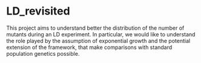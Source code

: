 # LD_revisited
This project aims to understand better the distribution of the number of mutants during an LD experiment. In particular, we would like to understand the role played by the assumption of exponential growth and the potential extension of the framework, that make comparisons with standard population genetics possible.
